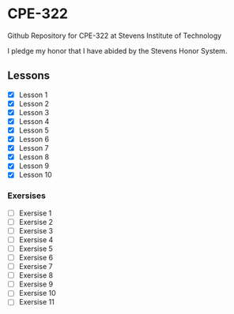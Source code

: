 # **CPE-322**
Github Repository for CPE-322 at Stevens Institute of Technology

I pledge my honor that I have abided by the Stevens Honor System.

## **Lessons**
- [x] Lesson 1
- [x] Lesson 2
- [x] Lesson 3
- [x] Lesson 4
- [x] Lesson 5
- [x] Lesson 6
- [x] Lesson 7
- [x] Lesson 8
- [x] Lesson 9
- [x] Lesson 10
### **Exersises**
-[ ] Exersise 1
-[ ] Exersise 2
-[ ] Exersise 3
-[ ] Exersise 4
-[ ] Exersise 5
-[ ] Exersise 6
-[ ] Exersise 7
-[ ] Exersise 8
-[ ] Exersise 9
-[ ] Exersise 10
-[ ] Exersise 11
